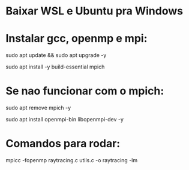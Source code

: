 # Baixar WSL e Ubuntu pra Windows
 
# Instalar gcc, openmp e mpi:
sudo apt update && sudo apt upgrade -y
 
sudo apt install -y build-essential mpich
 
# Se nao funcionar com o mpich:
sudo apt remove mpich -y
 
sudo apt install openmpi-bin libopenmpi-dev -y
 
# Comandos para rodar:
mpicc -fopenmp raytracing.c utils.c -o raytracing -lm
